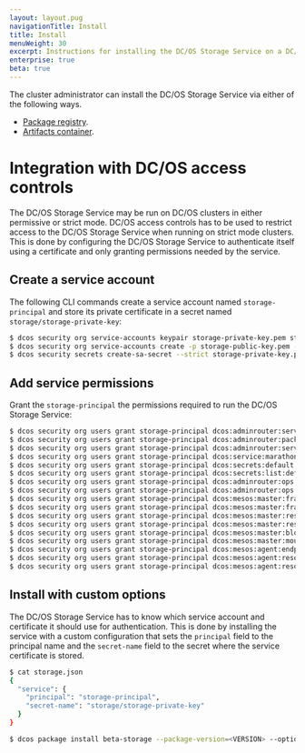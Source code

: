 ```yaml
---
layout: layout.pug
navigationTitle: Install
title: Install
menuWeight: 30
excerpt: Instructions for installing the DC/OS Storage Service on a DC/OS cluster.
enterprise: true
beta: true
---
```


The cluster administrator can install the DC/OS Storage Service via either of the following ways.

* [Package registry](./package-registry-based/).
* [Artifacts container](./artifacts-container-based/).

# Integration with DC/OS access controls

The DC/OS Storage Service may be run on DC/OS clusters in either permissive or strict mode. DC/OS access controls has to be used to restrict access to the DC/OS Storage Service when running on strict mode clusters. This is done by configuring the DC/OS Storage Service to authenticate itself using a certificate and only granting permissions needed by the service.

## Create a service account

The following CLI commands create a service account named `storage-principal` and store its private certificate in a secret named `storage/storage-private-key`:

```bash
$ dcos security org service-accounts keypair storage-private-key.pem storage-public-key.pem
$ dcos security org service-accounts create -p storage-public-key.pem -d "DSS service account" storage-principal
$ dcos security secrets create-sa-secret --strict storage-private-key.pem storage-principal storage/storage-private-key
```

## Add service permissions

Grant the `storage-principal` the permissions required to run the DC/OS Storage Service:

```bash
$ dcos security org users grant storage-principal dcos:adminrouter:service:marathon full
$ dcos security org users grant storage-principal dcos:adminrouter:package full
$ dcos security org users grant storage-principal dcos:adminrouter:service:storage full
$ dcos security org users grant storage-principal dcos:service:marathon:marathon:services:/ full
$ dcos security org users grant storage-principal dcos:secrets:default:/storage/\* full
$ dcos security org users grant storage-principal dcos:secrets:list:default:/storage read
$ dcos security org users grant storage-principal dcos:adminrouter:ops:ca:rw full
$ dcos security org users grant storage-principal dcos:adminrouter:ops:ca:ro full
$ dcos security org users grant storage-principal dcos:mesos:master:framework:principal:storage-principal full
$ dcos security org users grant storage-principal dcos:mesos:master:framework:role full
$ dcos security org users grant storage-principal dcos:mesos:master:reservation delete
$ dcos security org users grant storage-principal dcos:mesos:master:reservation:role full
$ dcos security org users grant storage-principal dcos:mesos:master:block_disk:role full
$ dcos security org users grant storage-principal dcos:mesos:master:mount_disk:role full
$ dcos security org users grant storage-principal dcos:mesos:agent:endpoint:path:/api/v1 full
$ dcos security org users grant storage-principal dcos:mesos:agent:resource_provider_config full
$ dcos security org users grant storage-principal dcos:mesos:agent:resource_provider read
```

## Install with custom options

The DC/OS Storage Service has to know which service account and certificate it should use for authentication. This is done by installing the service with a custom configuration that sets the `principal` field to the principal name and the `secret-name` field to the secret where the service certificate is stored.

```bash
$ cat storage.json
{
  "service": {
    "principal": "storage-principal",
    "secret-name": "storage/storage-private-key"
  }
}

$ dcos package install beta-storage --package-version=<VERSION> --options=storage.json
```
